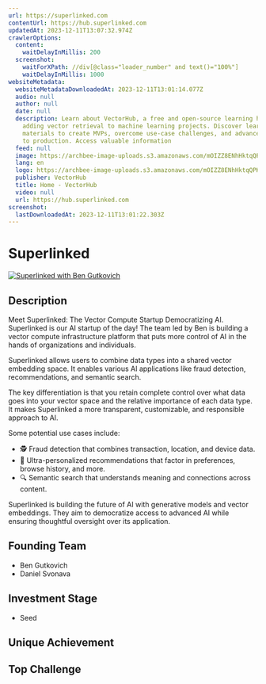 ```yaml
---
url: https://superlinked.com
contentUrl: https://hub.superlinked.com
updatedAt: 2023-12-11T13:07:32.974Z
crawlerOptions:
  content:
    waitDelayInMillis: 200
  screenshot:
    waitForXPath: //div[@class="loader_number" and text()="100%"]
    waitDelayInMillis: 1000
websiteMetadata:
  websiteMetadataDownloadedAt: 2023-12-11T13:01:14.077Z
  audio: null
  author: null
  date: null
  description: Learn about VectorHub, a free and open-source learning hub for
    adding vector retrieval to machine learning projects. Discover learning
    materials to create MVPs, overcome use-case challenges, and advance projects
    to production. Access valuable information
  feed: null
  image: https://archbee-image-uploads.s3.amazonaws.com/mOIZZ8ENhHktqQPK5tYA7/B9YQJt13NbXI9iIhnTa_2_githubopengraph.png
  lang: en
  logo: https://archbee-image-uploads.s3.amazonaws.com/mOIZZ8ENhHktqQPK5tYA7/vn5-Nne5f4A7SnlvG0Ysc_symboldark.png
  publisher: VectorHub
  title: Home - VectorHub
  video: null
  url: https://hub.superlinked.com
screenshot:
  lastDownloadedAt: 2023-12-11T13:01:22.303Z
---
```


# Superlinked
[![Superlinked with Ben Gutkovich](https://img.youtube.com/vi/3VvzK8z197Y/0.jpg)](https://www.youtube.com/watch?v=3VvzK8z197Y)

## Description
Meet Superlinked: The Vector Compute Startup Democratizing AI. Superlinked is our AI startup of the day! The team led by Ben is building a vector compute infrastructure platform that puts more control of AI in the hands of organizations and individuals.

Superlinked allows users to combine data types into a shared vector embedding space. It enables various AI applications like fraud detection, recommendations, and semantic search.

The key differentiation is that you retain complete control over what data goes into your vector space and the relative importance of each data type. It makes Superlinked a more transparent, customizable, and responsible approach to AI.

Some potential use cases include:
- 🕵️ Fraud detection that combines transaction, location, and device data.
- 🎯 Ultra-personalized recommendations that factor in preferences, browse history, and more.
- 🔍 Semantic search that understands meaning and connections across content.

Superlinked is building the future of AI with generative models and vector embeddings. They aim to democratize access to advanced AI while ensuring thoughtful oversight over its application.

## Founding Team
- Ben Gutkovich
- Daniel Svonava

## Investment Stage
- Seed

## Unique Achievement
## Top Challenge
